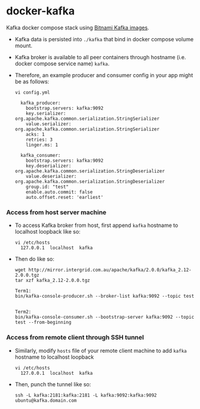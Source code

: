 # docker-kafka

Kafka docker compose stack using [Bitnami Kafka images](https://github.com/bitnami/bitnami-docker-kafka).

- Kafka data is persisted into `./kafka` that bind in  docker compose volume mount.

- Kafka broker is available to all peer containers through hostname (i.e. docker compose service name) `kafka`. 

- Therefore, an example producer and consumer config in your app might be as follows:

  ```
  vi config.yml
  
    kafka_producer:
      bootstrap.servers: kafka:9092
      key.serializer: org.apache.kafka.common.serialization.StringSerializer
      value.serializer: org.apache.kafka.common.serialization.StringSerializer
      acks: 1
      retries: 3
      linger.ms: 1
    
    kafka_consumer:
      bootstrap.servers: kafka:9092
      key.deserializer: org.apache.kafka.common.serialization.StringDeserializer
      value.deserializer: org.apache.kafka.common.serialization.StringDeserializer
      group.id: "test"
      enable.auto.commit: false
      auto.offset.reset: 'earliest'
  ```

### Access from host server machine

- To access Kafka broker from host, first append `kafka` hostname to localhost loopback like so:

  ```
  vi /etc/hosts
    127.0.0.1  localhost  kafka
  ```

- Then do like so:

  ```
  wget http://mirror.intergrid.com.au/apache/kafka/2.0.0/kafka_2.12-2.0.0.tgz
  tar xzf kafka_2.12-2.0.0.tgz
  
  Term1:
  bin/kafka-console-producer.sh --broker-list kafka:9092 --topic test
  
  
  Term2:
  bin/kafka-console-consumer.sh --bootstrap-server kafka:9092 --topic test --from-beginning
  ```

### Access from remote client through SSH tunnel

- Similarly, modify `hosts` file of your remote client machine to add `kafka` hostname to localhost loopback

  ```
  vi /etc/hosts
    127.0.0.1  localhost  kafka
  ```

- Then, punch the tunnel like so:

  ```
  ssh -L kafka:2181:kafka:2181 -L kafka:9092:kafka:9092 ubuntu@kafka.domain.com
  ```

